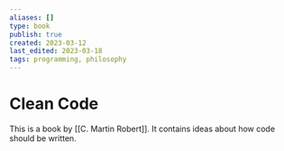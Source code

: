 ```yaml
---
aliases: []
type: book
publish: true
created: 2023-03-12
last_edited: 2023-03-18
tags: programming, philosophy
---
```

# Clean Code

This is a book by [[C. Martin Robert]]. It contains ideas about how code should be written.